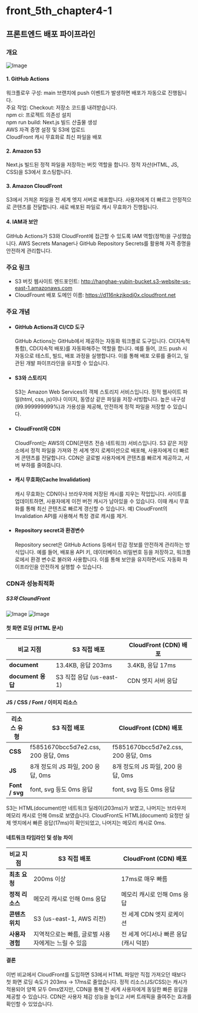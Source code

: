 # front_5th_chapter4-1

## 프론트엔드 배포 파이프라인

### 개요

![Image](https://github.com/user-attachments/assets/471e09f6-fbd4-4437-9174-c2cafa64e829)

#### 1. GitHub Actions
워크플로우 구성: main 브랜치에 push 이벤트가 발생하면 배포가 자동으로 진행됩니다. <br>
주요 작업:
Checkout: 저장소 코드를 내려받습니다. <br>
npm ci: 프로젝트 의존성 설치 <br>
npm run build: Next.js 빌드 산출물 생성 <br>
AWS 자격 증명 설정 및 S3에 업로드 <br>
CloudFront 캐시 무효화로 최신 파일을 배포 <br>

#### 2. Amazon S3
Next.js 빌드된 정적 파일을 저장하는 버킷 역할을 합니다.
정적 자산(HTML, JS, CSS)을 S3에서 호스팅합니다.

#### 3. Amazon CloudFront
S3에서 가져온 파일을 전 세계 엣지 서버로 배포합니다.
사용자에게 더 빠르고 안정적으로 콘텐츠를 전달합니다.
새로 배포된 파일로 캐시 무효화가 진행됩니다.

#### 4. IAM과 보안
GitHub Actions가 S3와 CloudFront에 접근할 수 있도록 IAM 역할(정책)을 구성했습니다.
AWS Secrets Manager나 GitHub Repository Secrets를 활용해 자격 증명을 안전하게 관리합니다.

### 주요 링크

- S3 버킷 웹사이트 엔드포인트: http://hanghae-yubin-bucket.s3-website-us-east-1.amazonaws.com
- CloudFrount 배포 도메인 이름: https://d116nkzjkpdj0x.cloudfront.net

### 주요 개념

- #### GitHub Actions과 CI/CD 도구

  GitHub Actions는 GitHub에서 제공하는 자동화 워크플로 도구입니다.
  CI(지속적 통합), CD(지속적 배포)를 자동화해주는 역할을 합니다.
  예를 들어, 코드 push 시 자동으로 테스트, 빌드, 배포 과정을 실행합니다.
  이를 통해 배포 오류를 줄이고, 일관된 개발 파이프라인을 유지할 수 있습니다.

- #### S3와 스토리지

  S3는 Amazon Web Services의 객체 스토리지 서비스입니다.
  정적 웹사이트 파일(html, css, js)이나 이미지, 동영상 같은 파일을 저장·서빙합니다.
  높은 내구성(99.999999999%)과 가용성을 제공해, 안전하게 정적 파일을 저장할 수 있습니다.

- #### CloudFront와 CDN

  CloudFront는 AWS의 CDN(콘텐츠 전송 네트워크) 서비스입니다.
  S3 같은 저장소에서 정적 파일을 가져와 전 세계 엣지 로케이션으로 배포해, 사용자에게 더 빠르게 콘텐츠를 전달합니다.
  CDN은 글로벌 사용자에게 콘텐츠를 빠르게 제공하고, 서버 부하를 줄여줍니다.

- #### 캐시 무효화(Cache Invalidation)

  캐시 무효화는 CDN이나 브라우저에 저장된 캐시를 지우는 작업입니다.
  사이트를 업데이트하면, 사용자에게 이전 버전 캐시가 남아있을 수 있습니다.
  이때 캐시 무효화를 통해 최신 콘텐츠로 빠르게 갱신할 수 있습니다.
  예) CloudFront의 Invalidation API를 사용해서 특정 경로 캐시를 제거.

- #### Repository secret과 환경변수
  Repository secret은 GitHub Actions 등에서 민감 정보를 안전하게 관리하는 방식입니다.
  예를 들어, 배포용 API 키, 데이터베이스 비밀번호 등을 저장하고, 워크플로에서 환경 변수로 불러와 사용합니다.
  이를 통해 보안을 유지하면서도 자동화 파이프라인을 안전하게 실행할 수 있습니다.

### CDN과 성능최적화

##### S3와 CloundFront
![Image](https://github.com/user-attachments/assets/29e2252f-2f85-4ca6-9ff3-176714f88c5b)
![Image](https://github.com/user-attachments/assets/e63fbc33-93bf-4e91-8a2e-cd34b98e5152)
#### 첫 화면 로딩 (HTML 문서)

| 비교 지점         | S3 직접 배포             | CloudFront (CDN) 배포 |
| ----------------- | ------------------------ | --------------------- |
| **document**      | 13.4KB, 응답 203ms       | 3.4KB, 응답 17ms      |
| **document 응답** | S3 직접 응답 (us-east-1) | CDN 엣지 서버 응답    |

#### JS / CSS / Font / 이미지 리소스

| 리소스 유형    | S3 직접 배포                        | CloudFront (CDN) 배포               |
| -------------- | ----------------------------------- | ----------------------------------- |
| **CSS**        | f5851670bcc5d7e2.css, 200 응답, 0ms | f5851670bcc5d7e2.css, 200 응답, 0ms |
| **JS**         | 8개 정도의 JS 파일, 200 응답, 0ms   | 8개 정도의 JS 파일, 200 응답, 0ms   |
| **Font / svg** | font, svg 등도 0ms 응답             | font, svg 등도 0ms 응답             |

S3는 HTML(document)만 네트워크 딜레이(203ms)가 보였고, 나머지는 브라우저 메모리 캐시로 인해 0ms로 보였습니다.
CloudFront도 HTML(document) 요청만 실제 엣지에서 빠른 응답(17ms)이 확인되었고, 나머지는 메모리 캐시로 0ms.

#### 네트워크 타임라인 및 성능 차이

| 비교 지점       | S3 직접 배포                                        | CloudFront (CDN) 배포                  |
| --------------- | --------------------------------------------------- | -------------------------------------- |
| **최초 요청**   | 200ms 이상                                          | 17ms로 매우 빠름                       |
| **정적 리소스** | 메모리 캐시로 인해 0ms 응답                         | 메모리 캐시로 인해 0ms 응답            |
| **콘텐츠 위치** | S3 (us-east-1, AWS 리전)                            | 전 세계 CDN 엣지 로케이션              |
| **사용자 경험** | 지역적으로는 빠름, 글로벌 사용자에게는 느릴 수 있음 | 전 세계 어디서나 빠른 응답 (캐시 덕분) |

#### 결론

이번 비교에서 CloudFront를 도입하면 S3에서 HTML 파일만 직접 가져오던 때보다 첫 화면 로딩 속도가 203ms → 17ms로 줄었습니다. 정적 리소스(JS/CSS)는 캐시가 적용되어 양쪽 모두 0ms였지만, CDN을 통해 전 세계 사용자에게 동일한 빠른 응답을 제공할 수 있습니다. CDN은 사용자 체감 성능을 높이고 서버 트래픽을 줄여주는 효과를 확인할 수 있었습니다.
